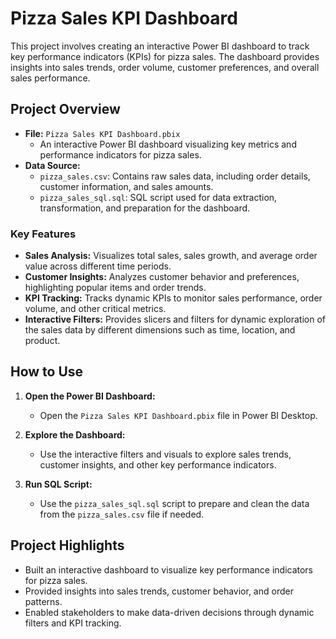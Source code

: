 # Pizza Sales KPI Dashboard

This project involves creating an interactive Power BI dashboard to track key performance indicators (KPIs) for pizza sales. The dashboard provides insights into sales trends, order volume, customer preferences, and overall sales performance.

## Project Overview

- **File:** `Pizza Sales KPI Dashboard.pbix`
  - An interactive Power BI dashboard visualizing key metrics and performance indicators for pizza sales.
- **Data Source:**
  - `pizza_sales.csv`: Contains raw sales data, including order details, customer information, and sales amounts.
  - `pizza_sales_sql.sql`: SQL script used for data extraction, transformation, and preparation for the dashboard.

### Key Features

- **Sales Analysis:** Visualizes total sales, sales growth, and average order value across different time periods.
- **Customer Insights:** Analyzes customer behavior and preferences, highlighting popular items and order trends.
- **KPI Tracking:** Tracks dynamic KPIs to monitor sales performance, order volume, and other critical metrics.
- **Interactive Filters:** Provides slicers and filters for dynamic exploration of the sales data by different dimensions such as time, location, and product.

## How to Use

1. **Open the Power BI Dashboard:**
   - Open the `Pizza Sales KPI Dashboard.pbix` file in Power BI Desktop.

2. **Explore the Dashboard:**
   - Use the interactive filters and visuals to explore sales trends, customer insights, and other key performance indicators.

3. **Run SQL Script:**
   - Use the `pizza_sales_sql.sql` script to prepare and clean the data from the `pizza_sales.csv` file if needed.

## Project Highlights

- Built an interactive dashboard to visualize key performance indicators for pizza sales.
- Provided insights into sales trends, customer behavior, and order patterns.
- Enabled stakeholders to make data-driven decisions through dynamic filters and KPI tracking.

